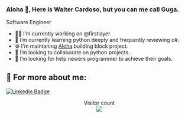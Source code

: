 ### Aloha 👋, Here is Walter Cardoso, but you can me call Guga.

Software Engineer

- 👨‍💻 I’m currently working on @firstlayer
- 🌱 I’m currently learning python deeply and frequently reviewing c#.
- ⚙️ I'm maintaning [Aloha](https://github.com/walter-lopes/Aloha) building block project.
- 👯 I’m looking to collaborate on python projects.
- 🤔 I’m looking for help newers programmer to achieve their goals.

## 💬 For more about me:

[![Linkedin Badge](https://img.shields.io/badge/-LinkedIn-blue?style=flat-square&logo=Linkedin&logoColor=white&link=https://www.linkedin.com/in/walter-cardoso-aab682a8/)](https://www.linkedin.com/in/walter-cardoso-aab682a8/)

<p align="center"> 
  Visitor count<br>
  <img src="https://profile-counter.glitch.me/walter-lopes/count.svg" />
</p>
